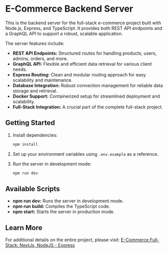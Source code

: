 # E-Commerce Backend Server

This is the backend server for the full-stack e-commerce project built with Node.js, Express, and TypeScript. It provides both REST API endpoints and a GraphQL API to support a robust, scalable application.

The server features include:

- **REST API Endpoints:** Structured routes for handling products, users, admins, orders, and more.
- **GraphQL API:** Flexible and efficient data retrieval for various client needs.
- **Express Routing:** Clean and modular routing approach for easy scalability and maintenance.
- **Database Integration:** Robust connection management for reliable data storage and retrieval.
- **Docker Support:** Containerized setup for streamlined deployment and scalability.
- **Full-Stack Integration:** A crucial part of the complete full-stack project.

## Getting Started

1. Install dependencies:

   ```bash
   npm install
   ```

2. Set up your environment variables using `.env.example` as a reference.

3. Run the server in development mode:

   ```bash
   npm run dev
   ```

## Available Scripts

- **npm run dev:** Runs the server in development mode.
- **npm run build:** Compiles the TypeScript code.
- **npm start:** Starts the server in production mode.

## Learn More

For additional details on the entire project, please visit:
[E-Commerce Full-Stack: NextJs, NodeJS - Express](https://github.com/feldib/E-Commerce-Full-Stack-NextJs-NodeJS---Express)
